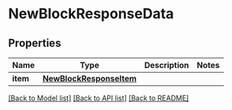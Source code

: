# NewBlockResponseData


## Properties
Name | Type | Description | Notes
------------ | ------------- | ------------- | -------------
**item** | [**NewBlockResponseItem**](NewBlockResponseItem.md) |  | 

[[Back to Model list]](../README.md#documentation-for-models) [[Back to API list]](../README.md#documentation-for-api-endpoints) [[Back to README]](../README.md)


